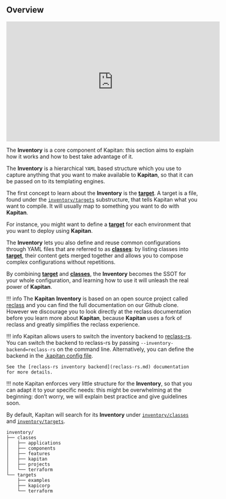 ## Overview

<iframe width="560" height="315" src="https://www.youtube.com/embed/M81qU94FCLQ?si=SGlQG-gP2mmA1n9b" title="YouTube video player" frameborder="0" allow="accelerometer; autoplay; clipboard-write; encrypted-media; gyroscope; picture-in-picture; web-share" allowfullscreen></iframe>

The **Inventory** is a core component of Kapitan: this section aims to explain how it works and how to best take advantage of it.

The **Inventory** is a hierarchical `YAML` based structure which you use to capture anything that you want to make available to **Kapitan**, so that it can be passed on to its templating engines.

The first concept to learn about the **Inventory** is the [**target**](#targets). A target is a file, found under the [`inventory/targets`](#targets) substructure, that tells Kapitan what you want to compile. It will usually map to something you want to do with **Kapitan**. 

For instance, you might want to define a [**target**](#targets) for each environment that you want to deploy using **Kapitan**. 

The **Inventory** lets you also define and reuse common configurations through YAML files that are referred to as [**classes**](#classes): by listing classes into [**target**](#targets), their content gets merged together and allows you to compose complex configurations without repetitions.

By combining [**target**](#targets) and [**classes**](#classes), the **Inventory** becomes the SSOT for your whole configuration, and learning how to use it will unleash the real power of **Kapitan**.

!!! info
    The **Kapitan** **Inventory** is based on an open source project called [reclass](https://github.com/kapicorp/reclass) and you can find the full documentation on our Github clone. However we discourage you to look directly at the reclass documentation before you learn more about **Kapitan**, because **Kapitan** uses a fork of reclass and greatly simplifies the reclass experience.

!!! info
    Kapitan allows users to switch the inventory backend to [reclass-rs](https://github.com/projectsyn/reclass-rs). You can switch the backend to reclass-rs by passing `--inventory-backend=reclass-rs` on the command line. Alternatively, you can define the backend in the [.kapitan config file](../commands/kapitan_dotfile.md).

    See the [reclass-rs inventory backend](reclass-rs.md) documentation for more details.

!!! note
    Kapitan enforces very little structure for the **Inventory**, so that you can adapt it to your specific needs: this might be overwhelming at the beginning: don’t worry, we will explain best practice and give guidelines soon.

By default, Kapitan will search for its **Inventory** under [`inventory/classes`](#classes) and [`inventory/targets`](#targets).

```
inventory/
├── classes
│   ├── applications
│   ├── components
│   ├── features
│   ├── kapitan
│   ├── projects
│   └── terraform
└── targets
    ├── examples
    ├── kapicorp
    └── terraform
```
